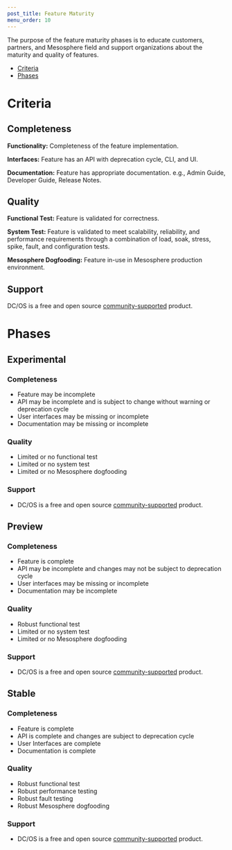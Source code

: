 ```yaml
---
post_title: Feature Maturity
menu_order: 10
---
```


The purpose of the feature maturity phases is to educate customers, partners, and Mesosphere field and support organizations about the maturity and quality of features.

- [Criteria](#criteria)
- [Phases](#phases)

# <a name="criteria"></a>Criteria

## Completeness

**Functionality:** Completeness of the feature implementation.

**Interfaces:** Feature has an API with deprecation cycle, CLI, and UI.

**Documentation:** Feature has appropriate documentation. e.g., Admin Guide, Developer Guide, Release Notes.

## Quality

**Functional Test:** Feature is validated for correctness.

**System Test:** Feature is validated to meet scalability, reliability, and performance requirements through a combination of load, soak, stress, spike, fault, and configuration tests.

**Mesosphere Dogfooding:** Feature in-use in Mesosphere production environment.

## Support

DC/OS is a free and open source [community-supported](/docs/1.8/support/) product.

# <a name="phases"></a>Phases

## <a name="experimental"></a>Experimental

### Completeness

* Feature may be incomplete
* API may be incomplete and is subject to change without warning or deprecation cycle
* User interfaces may be missing or incomplete
* Documentation may be missing or incomplete

### Quality

* Limited or no functional test
* Limited or no system test
* Limited or no Mesosphere dogfooding

### Support

* DC/OS is a free and open source [community-supported](/docs/1.8/support/) product.

## <a name="preview"></a>Preview

### Completeness

* Feature is complete
* API may be incomplete and changes may not be subject to deprecation cycle
* User interfaces may be missing or incomplete
* Documentation may be incomplete

### Quality

* Robust functional test
* Limited or no system test
* Limited or no Mesosphere dogfooding

### Support

* DC/OS is a free and open source [community-supported](/docs/1.8/support/) product.

## <a name="stable"></a>Stable

### Completeness

* Feature is complete
* API is complete and changes are subject to deprecation cycle
* User Interfaces are complete
* Documentation is complete

### Quality

* Robust functional test
* Robust performance testing
* Robust fault testing
* Robust Mesosphere dogfooding

### Support

* DC/OS is a free and open source [community-supported](/docs/1.8/support/) product.

